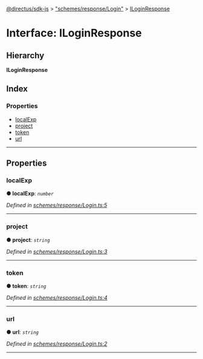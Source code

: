 [@directus/sdk-js](../README.md) > ["schemes/response/Login"](../modules/_schemes_response_login_.md) > [ILoginResponse](../interfaces/_schemes_response_login_.iloginresponse.md)

# Interface: ILoginResponse

## Hierarchy

**ILoginResponse**

## Index

### Properties

* [localExp](_schemes_response_login_.iloginresponse.md#localexp)
* [project](_schemes_response_login_.iloginresponse.md#project)
* [token](_schemes_response_login_.iloginresponse.md#token)
* [url](_schemes_response_login_.iloginresponse.md#url)

---

## Properties

<a id="localexp"></a>

###  localExp

**● localExp**: *`number`*

*Defined in [schemes/response/Login.ts:5](https://github.com/janbiasi/sdk-js/blob/a08c70e/src/schemes/response/Login.ts#L5)*

___
<a id="project"></a>

###  project

**● project**: *`string`*

*Defined in [schemes/response/Login.ts:3](https://github.com/janbiasi/sdk-js/blob/a08c70e/src/schemes/response/Login.ts#L3)*

___
<a id="token"></a>

###  token

**● token**: *`string`*

*Defined in [schemes/response/Login.ts:4](https://github.com/janbiasi/sdk-js/blob/a08c70e/src/schemes/response/Login.ts#L4)*

___
<a id="url"></a>

###  url

**● url**: *`string`*

*Defined in [schemes/response/Login.ts:2](https://github.com/janbiasi/sdk-js/blob/a08c70e/src/schemes/response/Login.ts#L2)*

___

